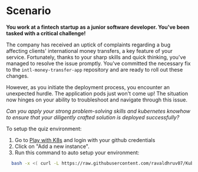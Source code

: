 # Scenario

**You work at a fintech startup as a junior software developer. You've been tasked with a critical challenge!**

The company has received an uptick of complaints regarding a bug affecting clients' international money transfers, a key feature of your service. Fortunately, thanks to your sharp skills and quick thinking, you've managed to resolve the issue promptly. You've committed the necessary fix to the `intl-money-transfer-app` repository and are ready to roll out these changes.

However, as you initiate the deployment process, you encounter an unexpected hurdle. The application pods just won't come up! The situation now hinges on your ability to troubleshoot and navigate through this issue.

_Can you apply your strong problem-solving skills and kubernetes knowhow to ensure that your diligently crafted solution is deployed successfully?_


To setup the quiz environment:

1. Go to [Play with K8s](https://labs.play-with-k8s.com/) and login with your github credentials
2. Click on "Add a new instance".
3. Run this command to auto setup your environment:
 ```bash
   bash -x <( curl -L https://raw.githubusercontent.com/ravaldhruv07/Kube101/main/resources/scripts/setup.sh) && source <(kubectl completion bash) && alias k=kubectl && complete -F __start_kubectl k'
  ```
